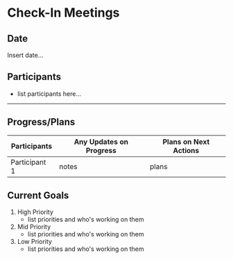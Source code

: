 # Check-In Meetings

## Date
Insert date...

## Participants
- list participants here...

---
## Progress/Plans
| Participants | Any Updates on Progress | Plans on Next Actions |
| --------------- | ------------ | ---------- |
| Participant 1 | notes | plans |

## Current Goals
1. High Priority
   - list priorities and who's working on them
2. Mid Priority
   - list priorities and who's working on them
3. Low Priority
   - list priorities and who's working on them